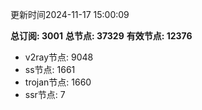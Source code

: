 更新时间2024-11-17 15:00:09

**总订阅: 3001**
**总节点: 37329**
**有效节点: 12376**
- v2ray节点: 9048
- ss节点: 1661
- trojan节点: 1660
- ssr节点: 7
